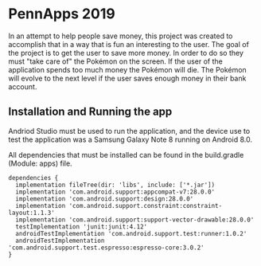 # PennApps 2019
  In an attempt to help people save money, this project was created to accomplish that in a way that is fun an interesting to the user.
  The goal of the project is to get the user to save more money. In order to do so they must "take care of" the Pokémon on the screen. 
  If the user of the application spends too much money the Pokémon will die. The Pokémon will evolve to the next level if the user saves enough money in their bank account.
## Installation and Running the app
  Andriod Studio must be used to run the application, and the device use to test the application was a Samsung Galaxy Note 8 running on   Android 8.0.
  
  All dependencies that must be installed can be found in the build.gradle (Module: apps) file.
  ```
  dependencies {
    implementation fileTree(dir: 'libs', include: ['*.jar'])
    implementation 'com.android.support:appcompat-v7:28.0.0'
    implementation 'com.android.support:design:28.0.0'
    implementation 'com.android.support.constraint:constraint-layout:1.1.3'
    implementation 'com.android.support:support-vector-drawable:28.0.0'
    testImplementation 'junit:junit:4.12'
    androidTestImplementation 'com.android.support.test:runner:1.0.2'
    androidTestImplementation 'com.android.support.test.espresso:espresso-core:3.0.2'
}
  ```
